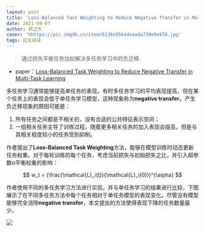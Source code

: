 ```yaml
---
layout: post
title: 'Loss-Balanced Task Weighting to Reduce Negative Transfer in Multi-Task Learning'
date: 2021-09-07
author: 郑之杰
cover: 'hhttps://pic.imgdb.cn/item/6136c05b44eaada739e9e678.jpg'
tags: 论文阅读
---
```


> 通过损失平衡任务加权解决多任务学习中的负迁移.

- paper：[Loss-Balanced Task Weighting to Reduce Negative Transfer in Multi-Task Learning](https://ojs.aaai.org//index.php/AAAI/article/view/5125)


多任务学习通常能够提高单任务的表现。有时多任务学习的平均表现提高，但在某个任务上的表现会低于单任务学习模型，这种现象称为**negative transfer**。产生负迁移现象的原因可能是：
1. 所有任务之间都是不相关的，没有合适的公共特征表示空间；
2. 一组相关任务主导了训练过程，随着更多相关任务的加入表现会提高，但是与其相关程度较小的任务受到抑制。

作者提出了**Loss-Balanced Task Weighting**方法，能够在模型训练时动态更新任务权重。对于每轮训练的每个任务，考虑当前损失与初始损失之比，并引入超参数$\alpha$平衡权重的影响：

$$ w_t = (\frac{\mathcal{L}_i(t)}{\mathcal{L}_i(0)})^{\alpha} $$

作者使用不同的多任务学习方法进行实验，并与单任务学习的结果进行比较，下图展示了在不同多任务方法中每个任务相对于单任务模型的表现变化。尽管没有模型能够完全消除**negative transfer**，本文提出的方法使得表现下降的任务数量最少。

![](https://pic.imgdb.cn/item/6136c53944eaada739eff013.jpg)
